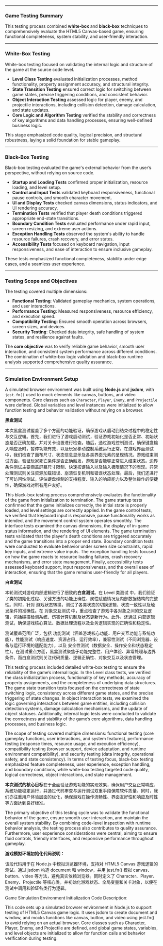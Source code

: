 ------

### **Game Testing Summary**

This testing process combined **white-box** and **black-box** techniques to comprehensively evaluate the HTML5 Canvas-based game, ensuring functional completeness, system stability, and user-friendly interaction.

------

### **White-Box Testing**

White-box testing focused on validating the internal logic and structure of the game at the source code level.

- **Level Class Testing** evaluated initialization processes, method functionality, property assignment accuracy, and structural integrity.
- **State Transition Testing** ensured correct logic for switching between game states, precise triggering conditions, and consistent behavior.
- **Object Interaction Testing** assessed logic for player, enemy, and projectile interactions, including collision detection, damage calculation, and state updates.
- **Core Logic and Algorithm Testing** verified the stability and correctness of key algorithms and data handling processes, ensuring well-defined business logic.

This stage emphasized code quality, logical precision, and structural robustness, laying a solid foundation for stable gameplay.

------

### **Black-Box Testing**

Black-box testing evaluated the game's external behavior from the user’s perspective, without relying on source code.

- **Startup and Loading Tests** confirmed proper initialization, resource loading, and level setup.
- **Control and Input Tests** validated keyboard responsiveness, functional pause controls, and smooth character movement.
- **UI and Display Tests** checked canvas dimensions, status indicators, and UI rendering accuracy.
- **Termination Tests** verified that player death conditions triggered appropriate end-state transitions.
- **Boundary Condition Tests** evaluated performance under rapid input, screen resizing, and extreme user actions.
- **Exception Handling Tests** observed the system's ability to handle resource failures, crash recovery, and error states.
- **Accessibility Tests** focused on keyboard navigation, input responsiveness, and ease of interaction to ensure inclusive gameplay.

These tests emphasized functional completeness, stability under edge cases, and a seamless user experience.

------

### **Testing Scope and Objectives**

The testing covered multiple dimensions:

- **Functional Testing**: Validated gameplay mechanics, system operations, and user interactions.
- **Performance Testing**: Measured responsiveness, resource efficiency, and execution speed.
- **Compatibility Testing**: Ensured smooth operation across browsers, screen sizes, and devices.
- **Security Testing**: Checked data integrity, safe handling of system states, and resilience against faults.

The **core objective** was to verify reliable game behavior, smooth user interaction, and consistent system performance across different conditions. The combination of white-box logic validation and black-box runtime analysis supported comprehensive quality assurance.

------

### **Simulation Environment Setup**

A simulated browser environment was built using **Node.js** and **jsdom**, with `jest.fn()` used to mock elements like canvas, buttons, and video components. Core classes such as `Character`, `Player`, `Enemy`, and `Projectile` were defined. Global variables and level instances were initialized to allow function testing and behavior validation without relying on a browser.











**黑盒测试**

本次黑盒测试覆盖了多个方面的功能验证，确保游戏从启动到结束过程中的稳定性与交互逻辑。首先，我们进行了游戏启动测试，验证游戏初始化是否正常、初始状态是否正确加载，并对关卡设置进行检查。随后，通过游戏控制测试，确保键盘输入响应及时，暂停功能有效，以及玩家移动控制系统运行正常。在游戏界面测试中，我们检查了画布尺寸、状态信息显示及各类界面元素的呈现情况。游戏结束测试方面，验证玩家死亡条件是否正确触发，游戏是否能够正常进入结束状态。边界条件测试主要涵盖屏幕尺寸限制、快速按键输入以及输入极限情况下的表现。异常处理测试则关注资源加载错误、崩溃恢复机制和错误状态处理。最后，我们还进行了可访问性测试，评估键盘控制的支持程度、输入的响应能力以及整体操作的便捷性，确保游戏对所有用户友好。

This black-box testing process comprehensively evaluates the functionality of the game from initialization to termination. The game startup tests confirmed that the game initializes correctly, the initial state is properly loaded, and level settings are correctly applied. In the game control tests, we verified that keyboard input is responsive, pause functionality works as intended, and the movement control system operates smoothly. The interface tests examined the canvas dimensions, the display of in-game status information, and the rendering of UI elements. The game termination tests validated that the player's death conditions are triggered accurately and the game transitions into a proper end state. Boundary condition tests were conducted to evaluate behavior under screen size constraints, rapid key inputs, and extreme value inputs. The exception handling tests focused on how the game reacts to resource loading failures, crash recovery mechanisms, and error state management. Finally, accessibility tests assessed keyboard support, input responsiveness, and the overall ease of interaction, ensuring that the game remains user-friendly for all players.

 **白盒测试**

本轮测试对游戏内部逻辑进行了细致的**白盒测试**。在 Level 类测试 中，我们验证了类的初始化过程、关键方法的功能正确性、属性赋值情况及内部数据结构的完整性。同时，针对 游戏状态转换，测试了各类状态的切换逻辑、状态一致性以及触发条件的准确性。在 对象交互测试 中，重点检查了游戏中各对象之间的交互逻辑，包括碰撞检测系统、伤害计算机制及状态更新行为。此外，还通过 内部逻辑测试，确保游戏核心算法、数据处理流程以及业务逻辑实现的正确性和稳定性。

测试覆盖范围广泛，包括 功能测试（涵盖游戏核心功能、用户交互功能与系统功能），性能测试（响应速度、资源占用、运行效率），兼容性测试（不同浏览器、设备与运行环境的适配能力），以及 安全性测试（数据安全、操作安全和状态稳定性）。在测试重点方面，黑盒测试聚焦于功能完整性、用户体验、异常处理与边界条件，而白盒测试则关注代码质量、逻辑正确性、对象交互以及状态管理。



This testing process included  detailed white-box testing to ensure the reliability of the game’s internal logic. In the Level class tests, we verified the class initialization process, functionality of key methods, accuracy of property assignments, and the completeness of underlying data structures. The game state transition tests focused on the correctness of state switching logic, consistency across different game states, and the precise triggering of state changes. In object interaction tests, we examined the logic governing interactions between game entities, including collision detection systems, damage calculation mechanisms, and the update of object statuses. Additionally, internal logic tests were conducted to validate the correctness and stability of the game’s core algorithms, data handling processes, and business logic.

The scope of testing covered multiple dimensions: functional testing (core gameplay functions, user interactions, and system features), performance testing (response times, resource usage, and execution efficiency), compatibility testing (browser support, device adaptation, and runtime environment compatibility), and security testing (data integrity, operational safety, and state consistency). In terms of testing focus, black-box testing emphasized feature completeness, user experience, exception handling, and boundary conditions, while white-box testing targeted code quality, logical correctness, object interactions, and state management.

 **本次测试的核心目标**在于全面验证游戏功能的实现效果，确保用户交互正常响应、系统功能稳定运行，并通过代码审查与运行测试双重手段保障软件质量。同时，我们亦注重用户体验层面的优化，确保游戏在操作流畅性、界面友好性和响应及时性等方面达到良好标准。

The primary objective of this testing cycle was to validate the functional behavior of the game, ensure smooth user interaction, and maintain the overall system stability. By combining code-level inspection with runtime behavior analysis, the testing process also contributes to quality assurance. Furthermore, user experience considerations were central, aiming to ensure fluid controls, friendly interfaces, and responsive performance throughout gameplay.

 

**游戏模拟环境初始化代码说明：**

该段代码用于在 Node.js 中模拟浏览器环境，支持对 HTML5 Canvas 游戏逻辑的测试。通过 jsdom 构造 document 和 window，并用 jest.fn() 模拟 canvas、button、video 等方法，避免真实依赖浏览器。同时定义了 Character、Player、Enemy、Projectile 等核心类，并初始化游戏状态、全局变量和关卡对象，以便在测试中调用和验证各类行为逻辑。

Game Simulation Environment Initialization Code Description:

This code sets up a simulated browser environment in Node.js to support testing of HTML5 Canvas game logic. It uses jsdom to create document and window, and mocks functions like canvas, button, and video using jest.fn() to avoid relying on an actual browser. Core classes such as Character, Player, Enemy, and Projectile are defined, and global game states, variables, and level objects are initialized to allow for function calls and behavior verification during testing.

 
